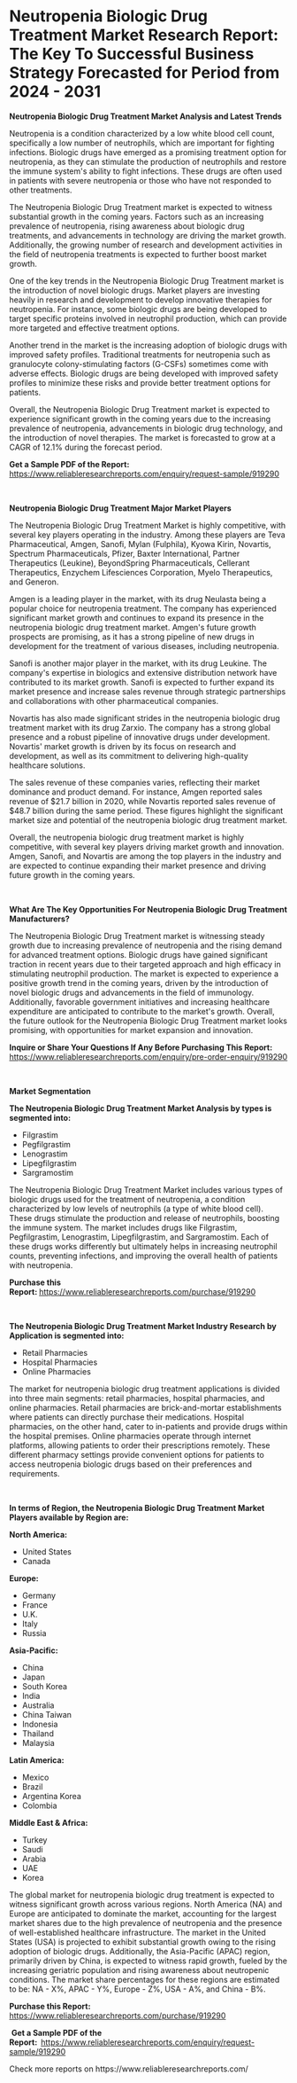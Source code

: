 <p><h1>Neutropenia Biologic Drug Treatment Market Research Report: The Key To Successful Business Strategy Forecasted for Period from 2024 - 2031</h1></p><p><strong>Neutropenia Biologic Drug Treatment Market Analysis and Latest Trends</strong></p>
<p><p>Neutropenia is a condition characterized by a low white blood cell count, specifically a low number of neutrophils, which are important for fighting infections. Biologic drugs have emerged as a promising treatment option for neutropenia, as they can stimulate the production of neutrophils and restore the immune system's ability to fight infections. These drugs are often used in patients with severe neutropenia or those who have not responded to other treatments.</p><p>The Neutropenia Biologic Drug Treatment market is expected to witness substantial growth in the coming years. Factors such as an increasing prevalence of neutropenia, rising awareness about biologic drug treatments, and advancements in technology are driving the market growth. Additionally, the growing number of research and development activities in the field of neutropenia treatments is expected to further boost market growth.</p><p>One of the key trends in the Neutropenia Biologic Drug Treatment market is the introduction of novel biologic drugs. Market players are investing heavily in research and development to develop innovative therapies for neutropenia. For instance, some biologic drugs are being developed to target specific proteins involved in neutrophil production, which can provide more targeted and effective treatment options.</p><p>Another trend in the market is the increasing adoption of biologic drugs with improved safety profiles. Traditional treatments for neutropenia such as granulocyte colony-stimulating factors (G-CSFs) sometimes come with adverse effects. Biologic drugs are being developed with improved safety profiles to minimize these risks and provide better treatment options for patients.</p><p>Overall, the Neutropenia Biologic Drug Treatment market is expected to experience significant growth in the coming years due to the increasing prevalence of neutropenia, advancements in biologic drug technology, and the introduction of novel therapies. The market is forecasted to grow at a CAGR of 12.1% during the forecast period.</p></p>
<p><strong>Get a Sample PDF of the Report:&nbsp;</strong> <a href="https://www.reliableresearchreports.com/enquiry/request-sample/919290">https://www.reliableresearchreports.com/enquiry/request-sample/919290</a></p>
<p>&nbsp;</p>
<p><strong>Neutropenia Biologic Drug Treatment Major Market Players</strong></p>
<p><p>The Neutropenia Biologic Drug Treatment Market is highly competitive, with several key players operating in the industry. Among these players are Teva Pharmaceutical, Amgen, Sanofi, Mylan (Fulphila), Kyowa Kirin, Novartis, Spectrum Pharmaceuticals, Pfizer, Baxter International, Partner Therapeutics (Leukine), BeyondSpring Pharmaceuticals, Cellerant Therapeutics, Enzychem Lifesciences Corporation, Myelo Therapeutics, and Generon.</p><p>Amgen is a leading player in the market, with its drug Neulasta being a popular choice for neutropenia treatment. The company has experienced significant market growth and continues to expand its presence in the neutropenia biologic drug treatment market. Amgen's future growth prospects are promising, as it has a strong pipeline of new drugs in development for the treatment of various diseases, including neutropenia.</p><p>Sanofi is another major player in the market, with its drug Leukine. The company's expertise in biologics and extensive distribution network have contributed to its market growth. Sanofi is expected to further expand its market presence and increase sales revenue through strategic partnerships and collaborations with other pharmaceutical companies.</p><p>Novartis has also made significant strides in the neutropenia biologic drug treatment market with its drug Zarxio. The company has a strong global presence and a robust pipeline of innovative drugs under development. Novartis' market growth is driven by its focus on research and development, as well as its commitment to delivering high-quality healthcare solutions.</p><p>The sales revenue of these companies varies, reflecting their market dominance and product demand. For instance, Amgen reported sales revenue of $21.7 billion in 2020, while Novartis reported sales revenue of $48.7 billion during the same period. These figures highlight the significant market size and potential of the neutropenia biologic drug treatment market.</p><p>Overall, the neutropenia biologic drug treatment market is highly competitive, with several key players driving market growth and innovation. Amgen, Sanofi, and Novartis are among the top players in the industry and are expected to continue expanding their market presence and driving future growth in the coming years.</p></p>
<p>&nbsp;</p>
<p><strong>What Are The Key Opportunities For Neutropenia Biologic Drug Treatment Manufacturers?</strong></p>
<p><p>The Neutropenia Biologic Drug Treatment market is witnessing steady growth due to increasing prevalence of neutropenia and the rising demand for advanced treatment options. Biologic drugs have gained significant traction in recent years due to their targeted approach and high efficacy in stimulating neutrophil production. The market is expected to experience a positive growth trend in the coming years, driven by the introduction of novel biologic drugs and advancements in the field of immunology. Additionally, favorable government initiatives and increasing healthcare expenditure are anticipated to contribute to the market's growth. Overall, the future outlook for the Neutropenia Biologic Drug Treatment market looks promising, with opportunities for market expansion and innovation.</p></p>
<p><strong>Inquire or Share Your Questions If Any Before Purchasing This Report:</strong> <a href="https://www.reliableresearchreports.com/enquiry/pre-order-enquiry/919290">https://www.reliableresearchreports.com/enquiry/pre-order-enquiry/919290</a></p>
<p>&nbsp;</p>
<p><strong>Market Segmentation</strong></p>
<p><strong>The Neutropenia Biologic Drug Treatment Market Analysis by types is segmented into:</strong></p>
<p><ul><li>Filgrastim</li><li>Pegfilgrastim</li><li>Lenograstim</li><li>Lipegfilgrastim</li><li>Sargramostim</li></ul></p>
<p><p>The Neutropenia Biologic Drug Treatment Market includes various types of biologic drugs used for the treatment of neutropenia, a condition characterized by low levels of neutrophils (a type of white blood cell). These drugs stimulate the production and release of neutrophils, boosting the immune system. The market includes drugs like Filgrastim, Pegfilgrastim, Lenograstim, Lipegfilgrastim, and Sargramostim. Each of these drugs works differently but ultimately helps in increasing neutrophil counts, preventing infections, and improving the overall health of patients with neutropenia.</p></p>
<p><strong>Purchase this Report:&nbsp;</strong><a href="https://www.reliableresearchreports.com/purchase/919290">https://www.reliableresearchreports.com/purchase/919290</a></p>
<p>&nbsp;</p>
<p><strong>The Neutropenia Biologic Drug Treatment Market Industry Research by Application is segmented into:</strong></p>
<p><ul><li>Retail Pharmacies</li><li>Hospital Pharmacies</li><li>Online Pharmacies</li></ul></p>
<p><p>The market for neutropenia biologic drug treatment applications is divided into three main segments: retail pharmacies, hospital pharmacies, and online pharmacies. Retail pharmacies are brick-and-mortar establishments where patients can directly purchase their medications. Hospital pharmacies, on the other hand, cater to in-patients and provide drugs within the hospital premises. Online pharmacies operate through internet platforms, allowing patients to order their prescriptions remotely. These different pharmacy settings provide convenient options for patients to access neutropenia biologic drugs based on their preferences and requirements.</p></p>
<p>&nbsp;</p>
<p><strong>In terms of Region, the Neutropenia Biologic Drug Treatment Market Players available by Region are:</strong></p>
<p>
    <p> <strong> North America: </strong>
        <ul>
            <li>United States</li>
            <li>Canada</li>
        </ul>
        </p> 
    <p> <strong> Europe: </strong>
        <ul>
            <li>Germany</li>
            <li>France</li>
            <li>U.K.</li>
            <li>Italy</li>
            <li>Russia</li>
        </ul>
        </p> 
    <p> <strong> Asia-Pacific: </strong>
        <ul>
            <li>China</li>
            <li>Japan</li>
            <li>South Korea</li>
            <li>India</li>
            <li>Australia</li>
            <li>China Taiwan</li>
            <li>Indonesia</li>
            <li>Thailand</li>
            <li>Malaysia</li>
        </ul>
        </p> 
    <p> <strong> Latin America: </strong>
        <ul>
            <li>Mexico</li>
            <li>Brazil</li>
            <li>Argentina Korea</li>
            <li>Colombia</li>
        </ul>
        </p> 
    <p> <strong> Middle East & Africa: </strong>
        <ul>
            <li>Turkey</li>
            <li>Saudi</li>
            <li>Arabia</li>
            <li>UAE</li>
            <li>Korea</li>
        </ul>
    </p>
    </p>
<p><p>The global market for neutropenia biologic drug treatment is expected to witness significant growth across various regions. North America (NA) and Europe are anticipated to dominate the market, accounting for the largest market shares due to the high prevalence of neutropenia and the presence of well-established healthcare infrastructure. The market in the United States (USA) is projected to exhibit substantial growth owing to the rising adoption of biologic drugs. Additionally, the Asia-Pacific (APAC) region, primarily driven by China, is expected to witness rapid growth, fueled by the increasing geriatric population and rising awareness about neutropenic conditions. The market share percentages for these regions are estimated to be: NA - X%, APAC - Y%, Europe - Z%, USA - A%, and China - B%.</p></p>
<p><strong>Purchase this Report: </strong><a href="https://www.reliableresearchreports.com/purchase/919290">https://www.reliableresearchreports.com/purchase/919290</a></p>
<p>&nbsp;<strong>Get a Sample PDF of the Report:&nbsp;&nbsp;</strong><a href="https://www.reliableresearchreports.com/enquiry/request-sample/919290">https://www.reliableresearchreports.com/enquiry/request-sample/919290</a></p>
<p><strong></strong></p>
<p>Check more reports on https://www.reliableresearchreports.com/</p>